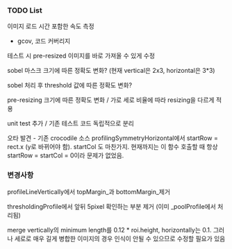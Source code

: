 ### TODO List

이미지 로드 시간 포함한 속도 측정

- gcov, 코드 커버리지

테스트 시 pre-resized 이미지를 바로 가져올 수 있게 수정

sobel 마스크 크기에 따른 정확도 변화? (현재 vertical은 2x3, horizontal은 3*3)

sobel 처리 후 threshold 값에 따른 정확도 변화?

pre-resizing 크기에 따른 정확도 변화 / 가로 세로 비율에 따라 resizing을 다르게 적용

unit test 추가 / 기존 테스트 코드 독립적으로 분리

오타 발견 - 기존 crocodile 소스 profilingSymmetryHorizontal에서 startRow = rect.x (y로 바뀌어야 함). startCol 도 마찬가지. 현재까지는 이 함수 호출할 때 항상 startRow = startCol = 0이라 문제가 없었음.

### 변경사항

profileLineVertically에서 topMargin\_과 bottomMargin\_제거 

thresholdingProfile에서 앞뒤 5pixel 확인하는 부분 제거 (이미 _poolProfile에서 처리됨)

merge vertically의 minimum length를 0.12 * roi.height, horizontally는 0.1. 그러나 세로로 매우 길게 병합한 이미지의 경우 인식이 안될 수 있으므로 수정할 필요가 있음

